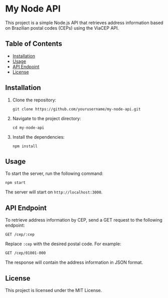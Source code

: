 # My Node API

This project is a simple Node.js API that retrieves address information based on Brazilian postal codes (CEPs) using the ViaCEP API.

## Table of Contents

- [Installation](#installation)
- [Usage](#usage)
- [API Endpoint](#api-endpoint)
- [License](#license)

## Installation

1. Clone the repository:
   ```
   git clone https://github.com/yourusername/my-node-api.git
   ```

2. Navigate to the project directory:
   ```
   cd my-node-api
   ```

3. Install the dependencies:
   ```
   npm install
   ```

## Usage

To start the server, run the following command:
```
npm start
```

The server will start on `http://localhost:3000`.

## API Endpoint

To retrieve address information by CEP, send a GET request to the following endpoint:

```
GET /cep/:cep
```

Replace `:cep` with the desired postal code. For example:
```
GET /cep/01001-000
```

The response will contain the address information in JSON format.

## License

This project is licensed under the MIT License.